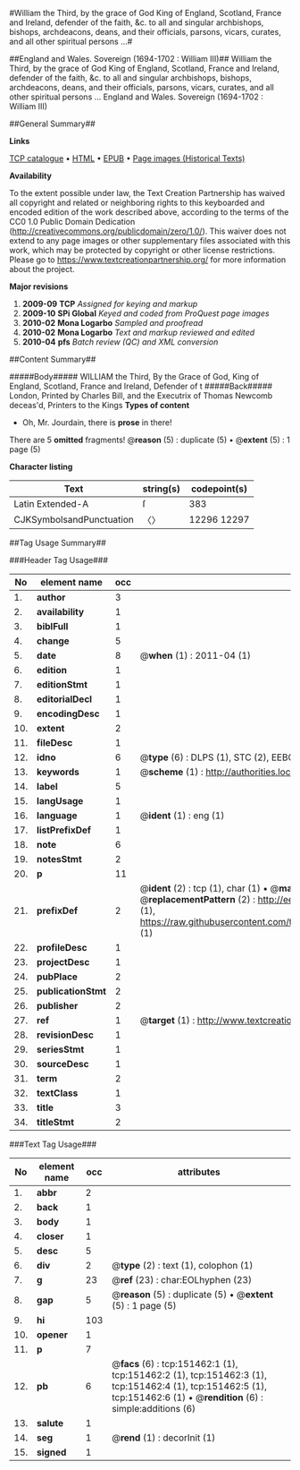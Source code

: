 #William the Third, by the grace of God King of England, Scotland, France and Ireland, defender of the faith, &c. to all and singular archbishops, bishops, archdeacons, deans, and their officials, parsons, vicars, curates, and all other spiritual persons ...#

##England and Wales. Sovereign (1694-1702 : William III)##
William the Third, by the grace of God King of England, Scotland, France and Ireland, defender of the faith, &c. to all and singular archbishops, bishops, archdeacons, deans, and their officials, parsons, vicars, curates, and all other spiritual persons ...
England and Wales. Sovereign (1694-1702 : William III)

##General Summary##

**Links**

[TCP catalogue](http://www.ota.ox.ac.uk/tcp/)  • 
[HTML](http://tei.it.ox.ac.uk/tcp/Texts-HTML/free/A96/A96576.html)  • 
[EPUB](http://tei.it.ox.ac.uk/tcp/Texts-EPUB/free/A96/A96576.epub) • 
[Page images (Historical Texts)](https://historicaltexts.jisc.ac.uk/eebo-42476519e)

**Availability**

To the extent possible under law, the Text Creation Partnership has waived all copyright and related or neighboring rights to this keyboarded and encoded edition of the work described above, according to the terms of the CC0 1.0 Public Domain Dedication (http://creativecommons.org/publicdomain/zero/1.0/). This waiver does not extend to any page images or other supplementary files associated with this work, which may be protected by copyright or other license restrictions. Please go to https://www.textcreationpartnership.org/ for more information about the project.

**Major revisions**

1. __2009-09__ __TCP__ *Assigned for keying and markup*
1. __2009-10__ __SPi Global__ *Keyed and coded from ProQuest page images*
1. __2010-02__ __Mona Logarbo__ *Sampled and proofread*
1. __2010-02__ __Mona Logarbo__ *Text and markup reviewed and edited*
1. __2010-04__ __pfs__ *Batch review (QC) and XML conversion*

##Content Summary##

#####Body#####
WILLIAM the Third, By the Grace of God, King of England, Scotland, France and Ireland, Defender of t
#####Back#####
London, Printed by Charles Bill, and the Executrix of Thomas Newcomb deceas'd, Printers to the Kings
**Types of content**

  * Oh, Mr. Jourdain, there is **prose** in there!

There are 5 **omitted** fragments! 
 @__reason__ (5) : duplicate (5)  •  @__extent__ (5) : 1 page (5)

**Character listing**


|Text|string(s)|codepoint(s)|
|---|---|---|
|Latin Extended-A|ſ|383|
|CJKSymbolsandPunctuation|〈〉|12296 12297|

##Tag Usage Summary##

###Header Tag Usage###

|No|element name|occ|attributes|
|---|---|---|---|
|1.|__author__|3||
|2.|__availability__|1||
|3.|__biblFull__|1||
|4.|__change__|5||
|5.|__date__|8| @__when__ (1) : 2011-04 (1)|
|6.|__edition__|1||
|7.|__editionStmt__|1||
|8.|__editorialDecl__|1||
|9.|__encodingDesc__|1||
|10.|__extent__|2||
|11.|__fileDesc__|1||
|12.|__idno__|6| @__type__ (6) : DLPS (1), STC (2), EEBO-CITATION (1), OCLC (1), VID (1)|
|13.|__keywords__|1| @__scheme__ (1) : http://authorities.loc.gov/ (1)|
|14.|__label__|5||
|15.|__langUsage__|1||
|16.|__language__|1| @__ident__ (1) : eng (1)|
|17.|__listPrefixDef__|1||
|18.|__note__|6||
|19.|__notesStmt__|2||
|20.|__p__|11||
|21.|__prefixDef__|2| @__ident__ (2) : tcp (1), char (1)  •  @__matchPattern__ (2) : ([0-9\-]+):([0-9IVX]+) (1), (.+) (1)  •  @__replacementPattern__ (2) : http://eebo.chadwyck.com/downloadtiff?vid=$1&page=$2 (1), https://raw.githubusercontent.com/textcreationpartnership/Texts/master/tcpchars.xml#$1 (1)|
|22.|__profileDesc__|1||
|23.|__projectDesc__|1||
|24.|__pubPlace__|2||
|25.|__publicationStmt__|2||
|26.|__publisher__|2||
|27.|__ref__|1| @__target__ (1) : http://www.textcreationpartnership.org/docs/. (1)|
|28.|__revisionDesc__|1||
|29.|__seriesStmt__|1||
|30.|__sourceDesc__|1||
|31.|__term__|2||
|32.|__textClass__|1||
|33.|__title__|3||
|34.|__titleStmt__|2||


###Text Tag Usage###

|No|element name|occ|attributes|
|---|---|---|---|
|1.|__abbr__|2||
|2.|__back__|1||
|3.|__body__|1||
|4.|__closer__|1||
|5.|__desc__|5||
|6.|__div__|2| @__type__ (2) : text (1), colophon (1)|
|7.|__g__|23| @__ref__ (23) : char:EOLhyphen (23)|
|8.|__gap__|5| @__reason__ (5) : duplicate (5)  •  @__extent__ (5) : 1 page (5)|
|9.|__hi__|103||
|10.|__opener__|1||
|11.|__p__|7||
|12.|__pb__|6| @__facs__ (6) : tcp:151462:1 (1), tcp:151462:2 (1), tcp:151462:3 (1), tcp:151462:4 (1), tcp:151462:5 (1), tcp:151462:6 (1)  •  @__rendition__ (6) : simple:additions (6)|
|13.|__salute__|1||
|14.|__seg__|1| @__rend__ (1) : decorInit (1)|
|15.|__signed__|1||
